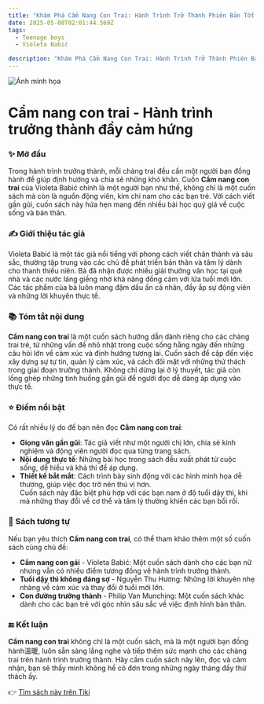 ```yaml
---
title: "Khám Phá Cẩm Nang Con Trai: Hành Trình Trở Thành Phiên Bản Tốt Nhất Của Chính Mình"
date: 2025-05-08T02:01:44.569Z
tags:
  - Teenage boys
  - Violeta Babić

description: "Khám Phá Cẩm Nang Con Trai: Hành Trình Trở Thành Phiên Bản Tốt Nhất Của Chính Mình"
---
```


![Ảnh minh họa](https://external-content.duckduckgo.com/iu/?u=https%3A%2F%2Fcdn0.fahasa.com%2Fmedia%2Fcatalog%2Fproduct%2Fc%2Fa%2Fcam-nang-con-trai_2.jpg&f=1&ipt=4aeed1d0d30534ca5545fc8040f69819897a0caa0c8d4e36caec01906d2c3bd8)

 # Cẩm nang con trai - Hành trình trưởng thành đầy cảm hứng

### ✨ Mở đầu  
Trong hành trình trưởng thành, mỗi chàng trai đều cần một người bạn đồng hành để giúp định hướng và chia sẻ những khó khăn. Cuốn **Cẩm nang con trai** của Violeta Babić chính là một người bạn như thế, không chỉ là một cuốn sách mà còn là nguồn động viên, kim chỉ nam cho các bạn trẻ. Với cách viết gần gũi, cuốn sách này hứa hẹn mang đến nhiều bài học quý giá về cuộc sống và bản thân.

### ✍️ Giới thiệu tác giả  
Violeta Babić là một tác giả nổi tiếng với phong cách viết chân thành và sâu sắc, thường tập trung vào các chủ đề phát triển bản thân và tâm lý dành cho thanh thiếu niên. Bà đã nhận được nhiều giải thưởng văn học tại quê nhà và các nước láng giềng nhờ khả năng đồng cảm với lứa tuổi mới lớn. Các tác phẩm của bà luôn mang đậm dấu ấn cá nhân, đầy ắp sự động viên và những lời khuyên thực tế.

### 📚 Tóm tắt nội dung  
**Cẩm nang con trai** là một cuốn sách hướng dẫn dành riêng cho các chàng trai trẻ, từ những vấn đề nhỏ nhặt trong cuộc sống hằng ngày đến những câu hỏi lớn về cảm xúc và định hướng tương lai. Cuốn sách đề cập đến việc xây dựng sự tự tin, quản lý cảm xúc, và cách đối mặt với những thử thách trong giai đoạn trưởng thành. Không chỉ dừng lại ở lý thuyết, tác giả còn lồng ghép những tình huống gần gũi để người đọc dễ dàng áp dụng vào thực tế.

### ⭐ Điểm nổi bật  
Có rất nhiều lý do để bạn nên đọc **Cẩm nang con trai**:  
- **Giọng văn gần gũi**: Tác giả viết như một người chị lớn, chia sẻ kinh nghiệm và động viên người đọc qua từng trang sách.  
- **Nội dung thực tế**: Những bài học trong sách đều xuất phát từ cuộc sống, dễ hiểu và khả thi để áp dụng.  
- **Thiết kế bắt mắt**: Cách trình bày sinh động với các hình minh họa dễ thương, giúp việc đọc trở nên thú vị hơn.  
Cuốn sách này đặc biệt phù hợp với các bạn nam ở độ tuổi dậy thì, khi mà những thay đổi về cơ thể và tâm lý thường khiến các bạn bối rối.

### 📖 Sách tương tự  
Nếu bạn yêu thích **Cẩm nang con trai**, có thể tham khảo thêm một số cuốn sách cùng chủ đề:  
- **Cẩm nang con gái** - Violeta Babić: Một cuốn sách dành cho các bạn nữ nhưng vẫn có nhiều điểm tương đồng về hành trình trưởng thành.  
- **Tuổi dậy thì không đáng sợ** - Nguyễn Thu Hương: Những lời khuyên nhẹ nhàng về cảm xúc và thay đổi ở tuổi mới lớn.  
- **Con đường trưởng thành** - Philip Van Munching: Một cuốn sách khác dành cho các bạn trẻ với góc nhìn sâu sắc về việc định hình bản thân.

### 🔚 Kết luận  
**Cẩm nang con trai** không chỉ là một cuốn sách, mà là một người bạn đồng hành溫暖, luôn sẵn sàng lắng nghe và tiếp thêm sức mạnh cho các chàng trai trên hành trình trưởng thành. Hãy cầm cuốn sách này lên, đọc và cảm nhận, bạn sẽ thấy mình không hề cô đơn trong những ngày tháng đầy thử thách ấy.

👉 [Tìm sách này trên Tiki](https://tiki.vn/search?q=C%E1%BA%A9m%20nang%20con%20trai)